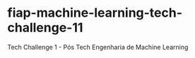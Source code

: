 # fiap-machine-learning-tech-challenge-11
Tech Challenge 1 - Pós Tech Engenharia de Machine Learning
